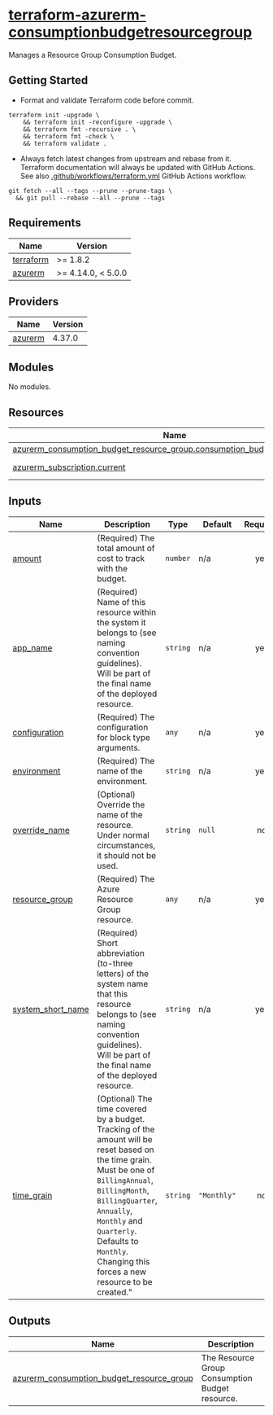 # [terraform-azurerm-consumptionbudgetresourcegroup][1]

Manages a Resource Group Consumption Budget.

## Getting Started

- Format and validate Terraform code before commit.

```shell
terraform init -upgrade \
    && terraform init -reconfigure -upgrade \
    && terraform fmt -recursive . \
    && terraform fmt -check \
    && terraform validate .
```

- Always fetch latest changes from upstream and rebase from it. Terraform documentation will always be updated with GitHub Actions. See also [.github/workflows/terraform.yml](.github/workflows/terraform.yml) GitHub Actions workflow.

```shell
git fetch --all --tags --prune --prune-tags \
  && git pull --rebase --all --prune --tags
```

<!-- BEGIN_TF_DOCS -->
## Requirements

| Name | Version |
|------|---------|
| <a name="requirement_terraform"></a> [terraform](#requirement\_terraform) | >= 1.8.2 |
| <a name="requirement_azurerm"></a> [azurerm](#requirement\_azurerm) | >= 4.14.0, < 5.0.0 |

## Providers

| Name | Version |
|------|---------|
| <a name="provider_azurerm"></a> [azurerm](#provider\_azurerm) | 4.37.0 |

## Modules

No modules.

## Resources

| Name | Type |
|------|------|
| [azurerm_consumption_budget_resource_group.consumption_budget_resourcegroup](https://registry.terraform.io/providers/hashicorp/azurerm/latest/docs/resources/consumption_budget_resource_group) | resource |
| [azurerm_subscription.current](https://registry.terraform.io/providers/hashicorp/azurerm/latest/docs/data-sources/subscription) | data source |

## Inputs

| Name | Description | Type | Default | Required |
|------|-------------|------|---------|:--------:|
| <a name="input_amount"></a> [amount](#input\_amount) | (Required) The total amount of cost to track with the budget. | `number` | n/a | yes |
| <a name="input_app_name"></a> [app\_name](#input\_app\_name) | (Required) Name of this resource within the system it belongs to (see naming convention guidelines).<br/>Will be part of the final name of the deployed resource. | `string` | n/a | yes |
| <a name="input_configuration"></a> [configuration](#input\_configuration) | (Required) The configuration for block type arguments. | `any` | n/a | yes |
| <a name="input_environment"></a> [environment](#input\_environment) | (Required) The name of the environment. | `string` | n/a | yes |
| <a name="input_override_name"></a> [override\_name](#input\_override\_name) | (Optional) Override the name of the resource. Under normal circumstances, it should not be used. | `string` | `null` | no |
| <a name="input_resource_group"></a> [resource\_group](#input\_resource\_group) | (Required) The Azure Resource Group resource. | `any` | n/a | yes |
| <a name="input_system_short_name"></a> [system\_short\_name](#input\_system\_short\_name) | (Required) Short abbreviation (to-three letters) of the system name that this resource belongs to (see naming convention guidelines).<br/>Will be part of the final name of the deployed resource. | `string` | n/a | yes |
| <a name="input_time_grain"></a> [time\_grain](#input\_time\_grain) | (Optional) The time covered by a budget. Tracking of the amount will be reset based on the time grain.<br/>Must be one of `BillingAnnual`, `BillingMonth`, `BillingQuarter`, `Annually`, `Monthly` and `Quarterly`.<br/>Defaults to `Monthly`. Changing this forces a new resource to be created." | `string` | `"Monthly"` | no |

## Outputs

| Name | Description |
|------|-------------|
| <a name="output_azurerm_consumption_budget_resource_group"></a> [azurerm\_consumption\_budget\_resource\_group](#output\_azurerm\_consumption\_budget\_resource\_group) | The Resource Group Consumption Budget resource. |
<!-- END_TF_DOCS -->

[1]: https://registry.terraform.io/providers/hashicorp/azurerm/latest/docs/resources/consumption_budget_resource_group
